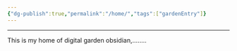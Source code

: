 ```yaml
---
{"dg-publish":true,"permalink":"/home/","tags":["gardenEntry"]}
---
```


---

This is my home of digital garden obsidian,........

